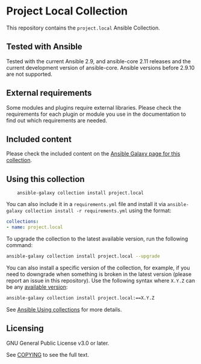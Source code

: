 # Project Local Collection

This repository contains the `project.local` Ansible Collection.

## Tested with Ansible

Tested with the current Ansible 2.9, and ansible-core 2.11 releases and the current development version of ansible-core. Ansible versions before 2.9.10 are not supported.

## External requirements

Some modules and plugins require external libraries. Please check the requirements for each plugin or module you use in the documentation to find out which requirements are needed.

## Included content

Please check the included content on the [Ansible Galaxy page for this collection](https://galaxy.ansible.com/project/local).

## Using this collection

```
    ansible-galaxy collection install project.local
```
You can also include it in a `requirements.yml` file and install it via `ansible-galaxy collection install -r requirements.yml` using the format:

```yaml
collections:
- name: project.local
```

To upgrade the collection to the latest available version, run the following command:

```bash
ansible-galaxy collection install project.local --upgrade
```

You can also install a specific version of the collection, for example, if you need to downgrade when something is broken in the latest version (please report an issue in this repository). Use the following syntax where `X.Y.Z` can be any [available version](https://galaxy.ansible.com/project/local):

```bash
ansible-galaxy collection install project.local:==X.Y.Z
```

See [Ansible Using collections](https://docs.ansible.com/ansible/latest/user_guide/collections_using.html) for more details.

## Licensing

GNU General Public License v3.0 or later.

See [COPYING](https://www.gnu.org/licenses/gpl-3.0.txt) to see the full text.
